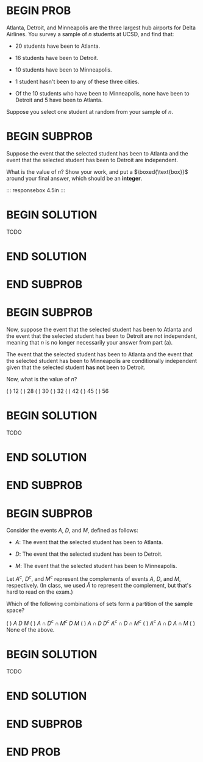 # BEGIN PROB

Atlanta, Detroit, and Minneapolis are the three largest hub airports for
Delta Airlines. You survey a sample of $n$ students at UCSD, and find
that:

-   20 students have been to Atlanta.

-   16 students have been to Detroit.

-   10 students have been to Minneapolis.

-   1 student hasn't been to any of these three cities.

-   Of the 10 students who have been to Minneapolis, none have been to
    Detroit and 5 have been to Atlanta.

Suppose you select one student at random from your sample of $n$.

# BEGIN SUBPROB

Suppose the event that the selected student has been to Atlanta and the
event that the selected student has been to Detroit are independent.

What is the value of $n$? Show your work, and put a $\boxed{\text{box}}$
around your final answer, which should be an **integer**.

::: responsebox
4.5in
:::

# BEGIN SOLUTION

TODO

# END SOLUTION

# END SUBPROB

# BEGIN SUBPROB

Now, suppose the event that the selected student has been to Atlanta and
the event that the selected student has been to Detroit are not
independent, meaning that $n$ is no longer necessarily your answer from
part (a).

The event that the selected student has been to Atlanta and the event
that the selected student has been to Minneapolis are conditionally
independent given that the selected student **has not** been to Detroit.

Now, what is the value of $n$?

( ) 12 
( ) 28 
( ) 30 
( ) 32 
( ) 42 
( ) 45 
( ) 56

# BEGIN SOLUTION

TODO

# END SOLUTION

# END SUBPROB

# BEGIN SUBPROB

Consider the events $A$, $D$, and $M$, defined as follows:

-   $A$: The event that the selected student has been to Atlanta.

-   $D$: The event that the selected student has been to Detroit.

-   $M$: The event that the selected student has been to Minneapolis.

Let $A^c$, $D^c$, and $M^c$ represent the complements of events $A$,
$D$, and $M$, respectively. (In class, we used $\bar{A}$ to represent
the complement, but that's hard to read on the exam.)

Which of the following combinations of sets form a partition of the
sample space?

( ) $A$ $D$ $M$
( ) $A \cap D^c \cap M^c$ $D$ $M$
( ) $A \cap D$ $D^c$ $A^c \cap D \cap M^c$
( ) $A^c$ $A \cap D$ $A \cap M$
( ) None of the above.

# BEGIN SOLUTION

TODO

# END SOLUTION

# END SUBPROB

# END PROB
